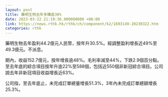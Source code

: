 ```yaml
---
layout: post
title: 藥明生物去年多賺逾30%
date: 2023-03-22 21:19:36.000000000 +08:00
link: https://news.rthk.hk/rthk/ch/component/k2/1693149-20230322.htm
categories: rthk
---
```


藥明生物去年盈利44.2億元人民幣，按年升30.5%。經調整盈利增長近49%至49.3億元。不派息。

期內，收益152.7億元，按年增長逾48%。毛利率減至44%，下跌2.9個百分點。至去年底的綜合項目按年升逾22%至588個，包括近550個非新冠綜合項目。公司說去年非新冠項目收益增長近63%。

公司指，至去年底止，未完成訂單總量增長51.3%，3年內未完成訂單總額增長25.3%。
